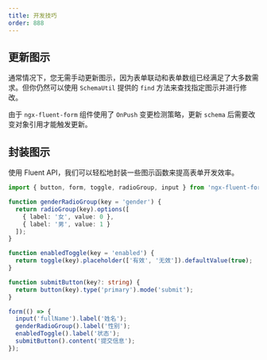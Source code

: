 ```yaml
---
title: 开发技巧
order: 888
---
```


## 更新图示

通常情况下，您无需手动更新图示，因为表单联动和表单数组已经满足了大多数需求。但你仍然可以使用 `SchemaUtil` 提供的 `find` 方法来查找指定图示并进行修改。

由于 `ngx-fluent-form` 组件使用了 `OnPush` 变更检测策略，更新 `schema` 后需要改变对象引用才能触发更新。

<example name="fluent-form-update-schema-example" />

## 封装图示

使用 Fluent API，我们可以轻松地封装一些图示函数来提高表单开发效率。

```ts
import { button, form, toggle, radioGroup, input } from 'ngx-fluent-form';

function genderRadioGroup(key = 'gender') {
  return radioGroup(key).options([
    { label: '女', value: 0 },
    { label: '男', value: 1 }
  ]);
}

function enabledToggle(key = 'enabled') {
  return toggle(key).placeholder(['有效', '无效']).defaultValue(true);
}

function submitButton(key?: string) {
  return button(key).type('primary').mode('submit');
}

form(() => {
  input('fullName').label('姓名');
  genderRadioGroup().label('性别');
  enabledToggle().label('状态');
  submitButton().content('提交信息');
});
```
